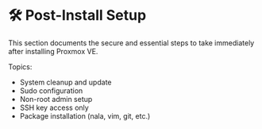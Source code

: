 # 🛠️ Post-Install Setup

This section documents the secure and essential steps to take immediately after installing Proxmox VE.

Topics:
- System cleanup and update
- Sudo configuration
- Non-root admin setup
- SSH key access only
- Package installation (nala, vim, git, etc.)